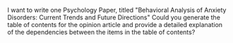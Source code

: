 I want to write one Psychology Paper, titled "Behavioral Analysis of Anxiety Disorders: Current Trends and Future Directions" Could you generate the table of contents for the opinion article and provide a detailed explanation of the dependencies between the items in the table of contents?
